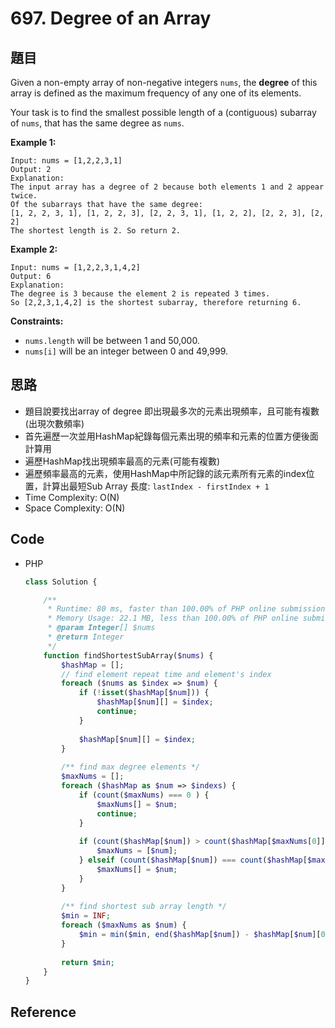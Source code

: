# 697. Degree of an Array

## 題目

Given a non-empty array of non-negative integers `nums`, the **degree** of this array is defined as the maximum frequency of any one of its elements.

Your task is to find the smallest possible length of a (contiguous) subarray of `nums`, that has the same degree as `nums`.

**Example 1:**

```
Input: nums = [1,2,2,3,1]
Output: 2
Explanation:
The input array has a degree of 2 because both elements 1 and 2 appear twice.
Of the subarrays that have the same degree:
[1, 2, 2, 3, 1], [1, 2, 2, 3], [2, 2, 3, 1], [1, 2, 2], [2, 2, 3], [2, 2]
The shortest length is 2. So return 2.

```

**Example 2:**

```
Input: nums = [1,2,2,3,1,4,2]
Output: 6
Explanation:
The degree is 3 because the element 2 is repeated 3 times.
So [2,2,3,1,4,2] is the shortest subarray, therefore returning 6.

```

**Constraints:**

- `nums.length` will be between 1 and 50,000.
- `nums[i]` will be an integer between 0 and 49,999.

## 思路

- 題目說要找出array of degree 即出現最多次的元素出現頻率，且可能有複數(出現次數頻率)
- 首先遍歷一次並用HashMap紀錄每個元素出現的頻率和元素的位置方便後面計算用
- 遍歷HashMap找出現頻率最高的元素(可能有複數)
- 遍歷頻率最高的元素，使用HashMap中所記錄的該元素所有元素的index位置，計算出最短Sub Array 長度: `lastIndex - firstIndex + 1`
- Time Complexity: O(N)
- Space Complexity: O(N)

## Code

- PHP

    ```php
    class Solution {

        /**
         * Runtime: 80 ms, faster than 100.00% of PHP online submissions for Degree of an Array.
         * Memory Usage: 22.1 MB, less than 100.00% of PHP online submissions for Degree of an Array.
         * @param Integer[] $nums
         * @return Integer
         */
        function findShortestSubArray($nums) {
            $hashMap = [];
            // find element repeat time and element's index
            foreach ($nums as $index => $num) {
                if (!isset($hashMap[$num])) {
                    $hashMap[$num][] = $index;
                    continue;
                }
                
                $hashMap[$num][] = $index;
            }
            
            /** find max degree elements */
            $maxNums = [];
            foreach ($hashMap as $num => $indexs) {
                if (count($maxNums) === 0 ) {
                    $maxNums[] = $num;
                    continue;
                } 
                
                if (count($hashMap[$num]) > count($hashMap[$maxNums[0]])) {
                    $maxNums = [$num];
                } elseif (count($hashMap[$num]) === count($hashMap[$maxNums[0]])) {
                    $maxNums[] = $num;
                }
            }
            
            /** find shortest sub array length */
            $min = INF;
            foreach ($maxNums as $num) {
                $min = min($min, end($hashMap[$num]) - $hashMap[$num][0] + 1);
            }
            
            return $min;
        }
    }
    ```

## Reference